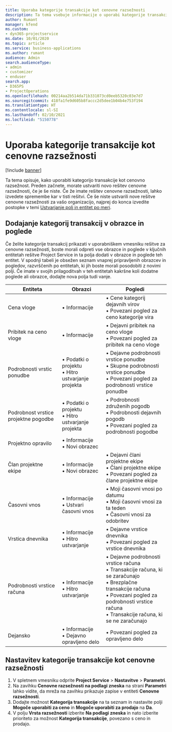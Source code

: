 ```yaml
---
title: Uporaba kategorije transakcije kot cenovne razsežnosti
description: Ta tema vsebuje informacije o uporabi kategorije transakcije kot cenovne razsežnosti.
author: Rumant
manager: kfend
ms.custom:
- dyn365-projectservice
ms.date: 10/01/2020
ms.topic: article
ms.service: business-applications
ms.author: rumant
audience: Admin
search.audienceType:
- admin
- customizer
- enduser
search.app:
- D365PS
- ProjectOperations
ms.openlocfilehash: 00214aa2b514da71b331073cd0eeb5320c03e7d7
ms.sourcegitcommit: 418fa1fe9d605b8faccc2d5dee1b04b4e753f194
ms.translationtype: HT
ms.contentlocale: sl-SI
ms.lasthandoff: 02/10/2021
ms.locfileid: "5150778"
---
```

# <a name="use-transaction-category-as-a-pricing-dimension"></a>Uporaba kategorije transakcije kot cenovne razsežnosti

[!include [banner](../includes/psa-now-project-operations.md)]

Ta tema opisuje, kako uporabiti kategorijo transakcije kot cenovno razsežnost. Preden začnete, morate ustvariti novo rešitev cenovne razsežnosti, če je še niste. Če že imate rešitev cenovne razsežnosti, lahko izvedete spremembe kar v tisti rešitvi. Če še niste ustvarili nove rešitve cenovne razsežnosti za vašo organizacijo, najprej do konca izvedite postopke v temi [Ustvarjanje polj in entitet po meri](create-custom-fields-entities.md).

## <a name="add-transaction-category-to-forms-and-views"></a>Dodajanje kategorij transakcij v obrazce in poglede
Če želite kategorije transakcij prikazati v uporabniškem vmesniku rešitve za cenovne razsežnosti, boste morali odpreti vse obrazce in poglede v ključnih entitetah rešitve Project Service in ta polja dodati v obrazce in poglede teh entitet.
V spodnji tabeli je obsežen seznam vnaprej pripravljenih obrazcev in pogledov, razvrščenih po entitetah, ki jih boste morali posodobiti z novimi polji. Če imate v svojih prilagoditvah v teh entitetah kakršne koli dodatne poglede ali obrazce, dodajte nova polja tudi vanje.

|  Entiteta        | Obrazci     |Pogledi        |
| ------------------------------|---------------------------------|----------------------------------|
|  Cena vloge|• Informacije |• Cene kategorij dejavnih virov<br> • Povezani pogled za ceno kategorije vira|
|  Pribitek na ceno vloge|• Informacije|• Dejavni pribitek na ceno vloge<br>• Povezani pogled za pribitek na ceno vloge|
|  Podrobnosti vrstic ponudbe|• Podatki o projektu<br>• Hitro ustvarjanje projekta|• Dejavne podrobnosti vrstice ponudbe<br>• Skupne podrobnosti vrstice ponudbe<br>• Povezani pogled za podrobnosti vrstice ponudbe|
|  Podrobnost vrstice projektne pogodbe|• Podatki o projektu<br>• Hitro ustvarjanje projekta|• Podrobnosti združenih pogodb<br>• Podrobnosti dejavnih pogodb<br>• Povezani pogled za podrobnosti pogodbe|
|  Projektno opravilo|• Informacije<br>• Novi obrazec||
|  Član projektne ekipe|• Informacije<br>• Novi obrazec|• Dejavni člani projektne ekipe<br>• Člani projektne ekipe<br>• Povezani pogled za člane projektne ekipe|
|  Časovni vnos|• Informacije<br>• Ustvari časovni vnos|• Moji časovni vnosi po datumu<br>• Moji časovni vnosi za ta teden<br>• Časovni vnosi za odobritev|
|  Vrstica dnevnika|• Informacije<br>• Hitro ustvarjanje|• Dejavne vrstice dnevnika<br>• Povezani pogled za vrstice dnevnika|
|  Podrobnosti vrstice računa|• Informacije<br>• Hitro ustvarjanje|• Dejavne podrobnosti vrstice računa<br>• Transakcije računa, ki se zaračunajo<br>• Brezplačne transakcije računa<br>• Povezani pogled za podrobnosti vrstice računa<br>• Transakcije računa, ki se ne zaračunajo|
|  Dejansko|• Informacije<br>• Dejavno opravljeno delo|• Povezani pogled za opravljeno delo|

## <a name="set-up-transaction-category-as-a-pricing-dimension"></a>Nastavitev kategorije transakcije kot cenovne razsežnosti

1. V spletnem vmesniku odprite **Project Service** > **Nastavitve** > **Parametri**. 
2. Na zavihku **Cenovne razsežnosti na podlagi zneska** na strani **Parametri** lahko vidite, da mreža na zavihku prikazuje zapise v entiteti **Cenovne razsežnosti**.
3. Dodajte možnost **Kategorija transakcije** na ta seznam in nastavite polji **Mogoče uporabiti za ceno** in **Mogoče uporabiti za prodajo** na **Da**.
4. V polju **Vrsta razsežnosti** izberite **Na podlagi zneska** in nato izberite prioriteto za možnost **Kategorija transakcije**, povezano s ceno in prodajo.
